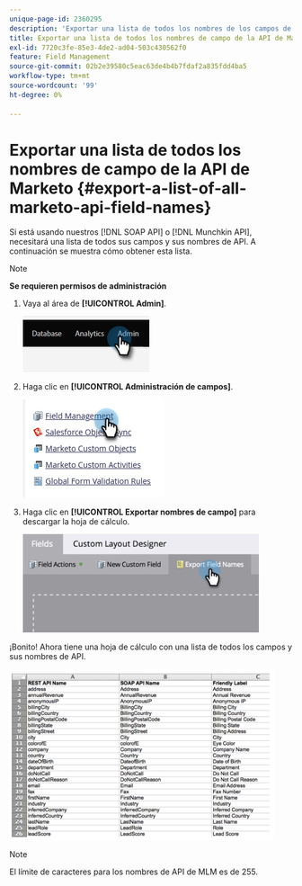 ```yaml
---
unique-page-id: 2360295
description: 'Exportar una lista de todos los nombres de los campos de la API de Marketo: Documentos de Marketo: documentación del producto'
title: Exportar una lista de todos los nombres de campo de la API de Marketo
exl-id: 7720c3fe-85e3-4de2-ad04-503c430562f0
feature: Field Management
source-git-commit: 02b2e39580c5eac63de4b4b7fdaf2a835fdd4ba5
workflow-type: tm+mt
source-wordcount: '99'
ht-degree: 0%

---
```


# Exportar una lista de todos los nombres de campo de la API de Marketo {#export-a-list-of-all-marketo-api-field-names}

Si está usando nuestros [!DNL SOAP API] o [!DNL Munchkin API], necesitará una lista de todos sus campos y sus nombres de API. A continuación se muestra cómo obtener esta lista.

>[!NOTE]
>
>**Se requieren permisos de administración**

1. Vaya al área de **[!UICONTROL Admin]**.

   ![](assets/export-a-list-of-all-marketo-api-field-names-1.png)

1. Haga clic en **[!UICONTROL Administración de campos]**.

   ![](assets/export-a-list-of-all-marketo-api-field-names-2.png)

1. Haga clic en **[!UICONTROL Exportar nombres de campo]** para descargar la hoja de cálculo.

   ![](assets/export-a-list-of-all-marketo-api-field-names-3.png)

¡Bonito! Ahora tiene una hoja de cálculo con una lista de todos los campos y sus nombres de API.

![](assets/export-a-list-of-all-marketo-api-field-names-4.png)

>[!NOTE]
>
>El límite de caracteres para los nombres de API de MLM es de 255.
